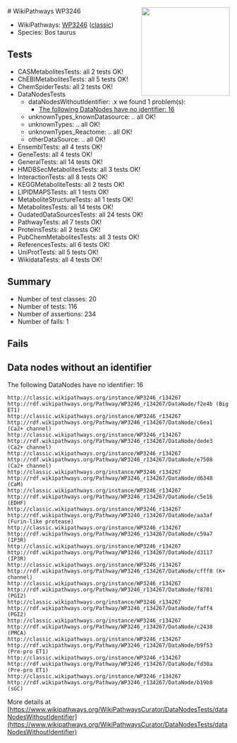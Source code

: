 <img style="float: right; width: 200px" src="https://upload.wikimedia.org/wikipedia/commons/thumb/8/83/Wplogo_with_text_500.png/640px-Wplogo_with_text_500.png" />
# WikiPathways WP3246

* WikiPathways: [WP3246](https://wikipathways.org/pathways/WP3246) ([classic](https://classic.wikipathways.org/instance/WP3246))
* Species: Bos taurus
## Tests
* CASMetabolitesTests: all 2 tests OK!
* ChEBIMetabolitesTests: all 5 tests OK!
* ChemSpiderTests: all 2 tests OK!
* DataNodesTests
    * dataNodesWithoutIdentifier: .x we found 1 problem(s):
        * [The following DataNodes have no identifier: 16](#8792c496)
    * unknownTypes_knownDatasource: .. all OK!
    * unknownTypes: .. all OK!
    * unknownTypes_Reactome: .. all OK!
    * otherDataSource: .. all OK!
* EnsemblTests: all 4 tests OK!
* GeneTests: all 4 tests OK!
* GeneralTests: all 14 tests OK!
* HMDBSecMetabolitesTests: all 3 tests OK!
* InteractionTests: all 8 tests OK!
* KEGGMetaboliteTests: all 2 tests OK!
* LIPIDMAPSTests: all 1 tests OK!
* MetaboliteStructureTests: all 1 tests OK!
* MetabolitesTests: all 14 tests OK!
* OudatedDataSourcesTests: all 24 tests OK!
* PathwayTests: all 7 tests OK!
* ProteinsTests: all 2 tests OK!
* PubChemMetabolitesTests: all 3 tests OK!
* ReferencesTests: all 6 tests OK!
* UniProtTests: all 5 tests OK!
* WikidataTests: all 4 tests OK!


## Summary

* Number of test classes: 20
* Number of tests: 116
* Number of assertions: 234
* Number of fails: 1

## Fails

<a name="8792c496" />

## Data nodes without an identifier

The following DataNodes have no identifier: 16
```
http://classic.wikipathways.org/instance/WP3246_r134267 http://rdf.wikipathways.org/Pathway/WP3246_r134267/DataNode/f2e4b (Big ET1)
http://classic.wikipathways.org/instance/WP3246_r134267 http://rdf.wikipathways.org/Pathway/WP3246_r134267/DataNode/c6ea1 (Ca2+ channel)
http://classic.wikipathways.org/instance/WP3246_r134267 http://rdf.wikipathways.org/Pathway/WP3246_r134267/DataNode/dede3 (Ca2+ channel)
http://classic.wikipathways.org/instance/WP3246_r134267 http://rdf.wikipathways.org/Pathway/WP3246_r134267/DataNode/e7508 (Ca2+ channel)
http://classic.wikipathways.org/instance/WP3246_r134267 http://rdf.wikipathways.org/Pathway/WP3246_r134267/DataNode/d6348 (CaM)
http://classic.wikipathways.org/instance/WP3246_r134267 http://rdf.wikipathways.org/Pathway/WP3246_r134267/DataNode/c5e16 (EDHF)
http://classic.wikipathways.org/instance/WP3246_r134267 http://rdf.wikipathways.org/Pathway/WP3246_r134267/DataNode/aa3af (Furin-like protease)
http://classic.wikipathways.org/instance/WP3246_r134267 http://rdf.wikipathways.org/Pathway/WP3246_r134267/DataNode/c59a7 (IP3R)
http://classic.wikipathways.org/instance/WP3246_r134267 http://rdf.wikipathways.org/Pathway/WP3246_r134267/DataNode/d3117 (IP3R)
http://classic.wikipathways.org/instance/WP3246_r134267 http://rdf.wikipathways.org/Pathway/WP3246_r134267/DataNode/cfff8 (K+ channel)
http://classic.wikipathways.org/instance/WP3246_r134267 http://rdf.wikipathways.org/Pathway/WP3246_r134267/DataNode/f8701 (PGI2)
http://classic.wikipathways.org/instance/WP3246_r134267 http://rdf.wikipathways.org/Pathway/WP3246_r134267/DataNode/faff4 (PGI2)
http://classic.wikipathways.org/instance/WP3246_r134267 http://rdf.wikipathways.org/Pathway/WP3246_r134267/DataNode/c2438 (PMCA)
http://classic.wikipathways.org/instance/WP3246_r134267 http://rdf.wikipathways.org/Pathway/WP3246_r134267/DataNode/b9f53 (Pre-pro ET1)
http://classic.wikipathways.org/instance/WP3246_r134267 http://rdf.wikipathways.org/Pathway/WP3246_r134267/DataNode/fd30a (Pre-pro ET1)
http://classic.wikipathways.org/instance/WP3246_r134267 http://rdf.wikipathways.org/Pathway/WP3246_r134267/DataNode/b19b8 (sGC)
```

More details at [https://www.wikipathways.org/WikiPathwaysCurator/DataNodesTests/dataNodesWithoutIdentifier](https://www.wikipathways.org/WikiPathwaysCurator/DataNodesTests/dataNodesWithoutIdentifier)


